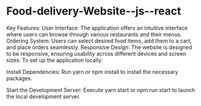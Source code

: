 # Food-delivery-Website--js--react
Key Features:
User Interface: The application offers an intuitive interface where users can browse through various restaurants and their menus.
Ordering System: Users can select desired food items, add them to a cart, and place orders seamlessly.
Responsive Design: The website is designed to be responsive, ensuring usability across different devices and screen sizes.
To set up the application locally:

Install Dependencies: Run yarn or npm install to install the necessary packages.

Start the Development Server: Execute yarn start or npm run start to launch the local development server.
